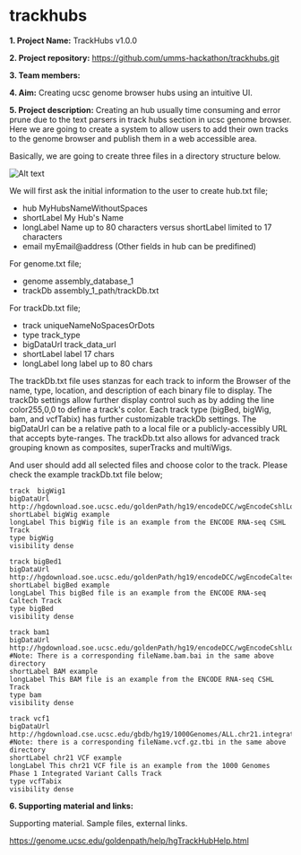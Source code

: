 # trackhubs

**1. Project Name:**
TrackHubs v1.0.0

**2. Project repository:** 
https://github.com/umms-hackathon/trackhubs.git

**3. Team members:**

**4. Aim:**
Creating ucsc genome browser hubs using an intuitive UI.

**5. Project description:** 
Creating an hub usually time consuming and error prune due to the text parsers in track hubs section in ucsc genome browser. 
Here we are going to create a system to allow users to add their own tracks to the genome browser and publish them in a web accessible area.

Basically, we are going to create three files in a directory structure below.

![Alt text](https://genome.ucsc.edu/images/hubDirectoryImage.jpg?raw=true "Directory Structure")

We will first ask the initial information to the user to create hub.txt file;
 * hub MyHubsNameWithoutSpaces
 * shortLabel My Hub's Name
 * longLabel Name up to 80 characters versus shortLabel limited to 17 characters
 * email myEmail@address
(Other fields in hub can be predifined)

For genome.txt file;

  * genome assembly_database_1
  * trackDb assembly_1_path/trackDb.txt

For trackDb.txt file;

  * track uniqueNameNoSpacesOrDots
  * type track_type
  * bigDataUrl track_data_url
  * shortLabel label 17 chars
  * longLabel long label up to 80 chars

The trackDb.txt file uses stanzas for each track to inform the Browser of the name, type, location, and description of each binary file to display. The trackDb settings allow further display control such as by adding the line color255,0,0 to define a track's color. Each track type (bigBed, bigWig, bam, and vcfTabix) has further customizable trackDb settings. The bigDataUrl can be a relative path to a local file or a publicly-accessibly URL that accepts byte-ranges. The trackDb.txt also allows for advanced track grouping known as composites, superTracks and multiWigs.

And user should add all selected files and choose color to the track. Please check the example trackDb.txt file below;

```
track  bigWig1
bigDataUrl http://hgdownload.soe.ucsc.edu/goldenPath/hg19/encodeDCC/wgEncodeCshlLongRnaSeq/wgEncodeCshlLongRnaSeqA549CellLongnonpolyaMinusRawSigRep1.bigWig
shortLabel bigWig example
longLabel This bigWig file is an example from the ENCODE RNA-seq CSHL Track
type bigWig
visibility dense

track bigBed1
bigDataUrl http://hgdownload.soe.ucsc.edu/goldenPath/hg19/encodeDCC/wgEncodeCaltechRnaSeq/wgEncodeCaltechRnaSeqGm12891R2x75Il200JunctionsRep1V3.bigBed
shortLabel bigBed example
longLabel This bigBed file is an example from the ENCODE RNA-seq Caltech Track
type bigBed
visibility dense

track bam1
bigDataUrl http://hgdownload.soe.ucsc.edu/goldenPath/hg19/encodeDCC/wgEncodeCshlLongRnaSeq/wgEncodeCshlLongRnaSeqK562CellTotalAlnRep2.bam
#Note: There is a corresponding fileName.bam.bai in the same above directory 
shortLabel BAM example
longLabel This BAM file is an example from the ENCODE RNA-seq CSHL Track
type bam
visibility dense

track vcf1
bigDataUrl http://hgdownload.cse.ucsc.edu/gbdb/hg19/1000Genomes/ALL.chr21.integrated_phase1_v3.20101123.snps_indels_svs.genotypes.vcf.gz
#Note: there is a corresponding fileName.vcf.gz.tbi in the same above directory
shortLabel chr21 VCF example
longLabel This chr21 VCF file is an example from the 1000 Genomes Phase 1 Integrated Variant Calls Track
type vcfTabix
visibility dense
```



**6. Supporting material and links:**

Supporting material. Sample files, external links.

https://genome.ucsc.edu/goldenpath/help/hgTrackHubHelp.html


